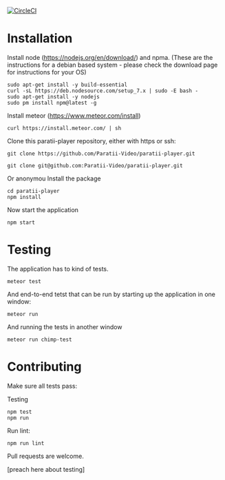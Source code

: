 [![CircleCI](https://circleci.com/gh/Paratii-Video/paratii-player.svg?style=svg)](https://circleci.com/gh/Paratii-Video/paratii-player)


# Installation 


Install node (https://nodejs.org/en/download/) and npma. (These are the instructions for a debian based system - please check the download page for instructions for your OS)

    sudo apt-get install -y build-essential
    curl -sL https://deb.nodesource.com/setup_7.x | sudo -E bash -
    sudo apt-get install -y nodejs
    sudo pm install npm@latest -g

Install meteor (https://www.meteor.com/install)

    curl https://install.meteor.com/ | sh

Clone this paratii-player repository, either with https or ssh:


    git clone https://github.com/Paratii-Video/paratii-player.git

    git clone git@github.com:Paratii-Video/paratii-player.git

Or anonymou
Install the package

    cd paratii-player
    npm install

Now start the application

    npm start


# Testing

The application has to kind of tests. 

    meteor test

And end-to-end tetst that can be run by starting up the application in one window:

    meteor run

And running the tests in another window

    meteor run chimp-test

# Contributing

Make sure all tests pass:

Testing

    npm test
    npm run 

Run lint:

    npm run lint

Pull requests are welcome.

[preach here about testing]

